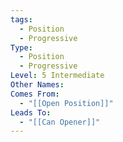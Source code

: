 ```yaml
---
tags:
  - Position
  - Progressive
Type:
  - Position
  - Progressive
Level: 5 Intermediate
Other Names: 
Comes From:
  - "[[Open Position]]"
Leads To:
  - "[[Can Opener]]"
---
```


